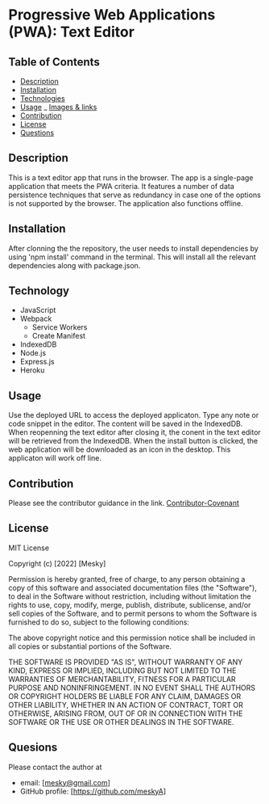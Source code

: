 # Progressive Web Applications (PWA): Text Editor

## Table of Contents

- [Description](#Description)
- [Installation](#installation)
- [Technologies](#technologies)
- [Usage](#usage)
_ [Images & links](#images/links)
- [Contribution](#contribution)
- [License](#license)
- [Questions](#questions)


## Description

This is a text editor app that runs in the browser. The app is a single-page application that meets the PWA criteria.  It features a number of data persistence techniques that serve as redundancy in case one of the options is not supported by the browser. The application also functions offline.

## Installation
After clonning the the repository, the user needs to install dependencies by using 'npm install' command in the terminal. This will install all the relevant dependencies along with package.json.

## Technology

- JavaScript
- Webpack
    - Service Workers
    -  Create Manifest
- IndexedDB
- Node.js
- Express.js
- Heroku

## Usage

Use the deployed URL to access the deployed applicaton. Type any note or code snippet in the editor. The content will be saved in the IndexedDB. When reopenning the text editor after closing it, the conent in the text editor will be retrieved from the IndexedDB. When the install button is clicked, the web application will be downloaded as an icon in the desktop. This applicaton will work off line.


## Contribution

Please see the contributor guidance in the link.
[Contributor-Covenant](https://www.contributor-covenant.org)

## License

MIT License

Copyright (c) [2022] [Mesky]

Permission is hereby granted, free of charge, to any person obtaining a copy
of this software and associated documentation files (the "Software"), to deal
in the Software without restriction, including without limitation the rights
to use, copy, modify, merge, publish, distribute, sublicense, and/or sell
copies of the Software, and to permit persons to whom the Software is
furnished to do so, subject to the following conditions:

The above copyright notice and this permission notice shall be included in all
copies or substantial portions of the Software.

THE SOFTWARE IS PROVIDED "AS IS", WITHOUT WARRANTY OF ANY KIND, EXPRESS OR
IMPLIED, INCLUDING BUT NOT LIMITED TO THE WARRANTIES OF MERCHANTABILITY,
FITNESS FOR A PARTICULAR PURPOSE AND NONINFRINGEMENT. IN NO EVENT SHALL THE
AUTHORS OR COPYRIGHT HOLDERS BE LIABLE FOR ANY CLAIM, DAMAGES OR OTHER
LIABILITY, WHETHER IN AN ACTION OF CONTRACT, TORT OR OTHERWISE, ARISING FROM,
OUT OF OR IN CONNECTION WITH THE SOFTWARE OR THE USE OR OTHER DEALINGS IN THE
SOFTWARE.

## Quesions

Please contact the author at 
- email: [mesky@gmail.com]
- GitHub profile: [https://github.com/meskyA]



